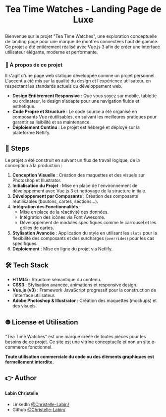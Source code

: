 # <p align="center">Tea Time Watches - Landing Page de Luxe</p>

Bienvenue sur le projet "Tea Time Watches", une exploration conceptuelle de landing page pour une marque de montres connectées haut de gamme. Ce projet a été entièrement réalisé avec Vue.js 3 afin de créer une interface utilisateur élégante, moderne et performante.

### 🚀 À propos de ce projet

Il s'agit d'une page web statique développée comme un projet personnel. L'accent a été mis sur la qualité du design et l'expérience utilisateur, en respectant les standards actuels du développement web.

- **Design Entièrement Responsive** : Que vous soyez sur mobile, tablette ou ordinateur, le design s'adapte pour une navigation fluide et esthétique.
- **Code Propre et Structuré** : Le code source a été organisé en composants Vue réutilisables, en suivant les meilleures pratiques pour garantir sa lisibilité et sa maintenance.
- **Déploiement Continu** : Le projet est hébergé et déployé sur la plateforme Netlify.

## 🧐 Steps

Le projet a été construit en suivant un flux de travail logique, de la conception à la production :

1.  **Conception Visuelle** : Création des maquettes et des visuels sur Photoshop et Illustrator.
2.  **Initialisation du Projet** : Mise en place de l'environnement de développement avec Vue.js 3 et nettoyage de la structure initiale.
3.  **Développement par Composants** : Création des composants réutilisables (boutons, cartes, sections...).
4.  **Intégration des Fonctionnalités** :
    - Mise en place de la réactivité des données.
    - Intégration des icônes via Font Awesome.
    - Développement de modules spécifiques comme le carrousel et les grilles de cartes.
5.  **Stylisation Avancée** : Application du style en utilisant les `slots` pour la flexibilité des composants et des surcharges (`overrides`) pour les cas spécifiques.
6.  **Déploiement** : Mise en ligne du projet via Netlify.

## 🛠️ Tech Stack

- **HTML5** : Structure sémantique du contenu.
- **CSS3** : Stylisation avancée, animations et responsive design.
- **Vue.js (v3)** : Framework JavaScript progressif pour la construction de l'interface utilisateur.
- **Adobe Photoshop & Illustrator** : Création des maquettes (mockups) et des visuels.

## ⛔ License et Utilisation

"Tea Time Watches" est une marque créée de toutes pièces pour les besoins de ce projet. Ce site est une vitrine conceptuelle et non un site e-commerce fonctionnel.

**Toute utilisation commerciale du code ou des éléments graphiques est formellement interdite.**

## 👉 Author

#### Labin Christelle

- LinkedIn [@Christelle-Labin/](https://www.linkedin.com/in/christelle-labin/)
- Github [@Christelle-Labin/](https://github.com/Christelle-Labin)
